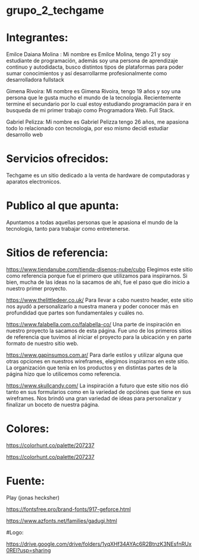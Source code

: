 # grupo_2_techgame

# Integrantes:
  Emilce Daiana Molina :
  Mi nombre es Emilce Molina, tengo 21 y soy estudiante  de programación, además  soy una persona de aprendizaje continuo y autodidacta, busco distintos tipos de plataformas para poder sumar conocimientos y así desarrollarme  profesionalmente como desarrolladora fullstack
  
  Gimena Rivoira:
  Mi nombre es Gimena Rivoira, tengo 19 años y soy una persona que le gusta mucho el mundo de la tecnología. Recientemente termine el secundario por lo cual estoy estudiando programación para ir en busqueda de mi primer trabajo como Programadora Web. Full Stack.
  
  Gabriel Pelizza:
  Mi nombre es Gabriel Pelizza tengo 26 años, me apasiona todo lo relacionado con tecnologia, por eso mismo decidi estudiar desarrollo web
  
  
# Servicios ofrecidos:
 Techgame es un sitio dedicado a la venta de hardware de computadoras y aparatos electronicos.
 
# Publico al que apunta:
Apuntamos a todas aquellas personas que le apasiona el mundo de la tecnologia, tanto para trabajar como entretenerse.
  
# Sitios de referencia:
https://www.tiendanube.com/tienda-disenos-nube/cubo 
Elegimos este sitio como referencia porque fue el primero que utilizamos para inspirarnos. Si bien, mucha de las ideas no la sacamos de ahí, fue el paso que dio inicio a nuestro primer proyecto.

https://www.thelittledeer.co.uk/
Para llevar a cabo nuestro header, este sitio nos ayudó a personalizarlo a nuestra manera y poder conocer más en profundidad que partes son fundamentales y cuáles no.

https://www.falabella.com.co/falabella-co/ 
Una parte de inspiración en nuestro proyecto la sacamos de esta página. Fue uno de los primeros sitios de referencia que tuvimos al iniciar el proyecto para la ubicación y en parte formato de nuestro sitio web.

https://www.gapinsumos.com.ar/
Para darle estilos y utilizar alguna que otras opciones en nuestros wireframes, elegimos inspirarnos en este sitio. La organización que tenía en los productos y en distintas partes de la página hizo que lo utilicemos como referencia.
  
https://www.skullcandy.com/
La inspiración a futuro que este sitio nos dió tanto en sus formularios como en la variedad de opciónes que tiene en sus wireframes. Nos brindó una gran variedad de ideas para personalizar y finalizar un boceto de nuestra página.

# Colores: 
  https://colorhunt.co/palette/207237
  
  https://colorhunt.co/palette/207237
  
# Fuente: 
  Play (jonas hecksher)
  
  https://fontsfree.pro/brand-fonts/917-geforce.html
  
  https://www.azfonts.net/families/gadugi.html


#Logo:

  https://drive.google.com/drive/folders/1yqXHf34AYAc6R2BtnzK3NEsfnRUx0REl?usp=sharing
